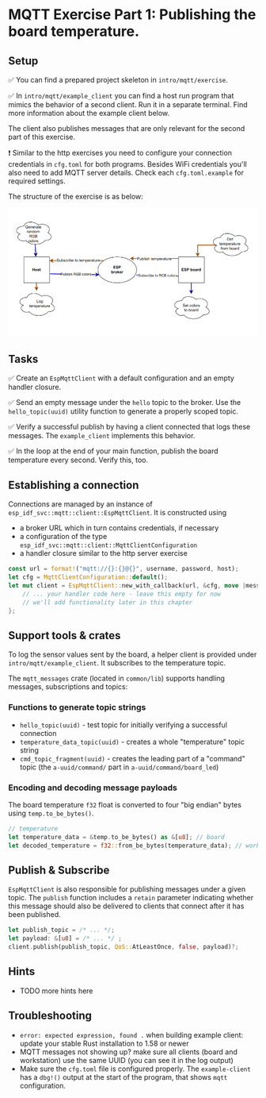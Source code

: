 # MQTT Exercise Part 1: Publishing the board temperature. 

## Setup

✅ You can find a prepared project skeleton in `intro/mqtt/exercise`. 

✅ In `intro/mqtt/example_client` you can find a host run program that mimics the behavior of a second client. Run it in a separate terminal. Find more information about the example client below. 

The client also publishes messages that are only relevant for the second part of this exercise. 

❗️ Similar to the http exercises you need to configure your connection credentials in `cfg.toml` for both programs. Besides WiFi credentials you'll also need to add MQTT server details. Check each `cfg.toml.example` for required settings.

The structure of the exercise is as below:

![example_client_broker_board](./assets/mqtt_structure.png)

## Tasks

✅ Create an `EspMqttClient` with a default configuration and an empty handler closure.

✅ Send an empty message under the `hello` topic to the broker. Use the `hello_topic(uuid)` utility function to generate a properly scoped topic.

✅ Verify a successful publish by having a client connected that logs these messages. The `example_client` implements this behavior.

✅ In the loop at the end of your main function, publish the board temperature every second. Verify this, too.

## Establishing a connection

Connections are managed by an instance of `esp_idf_svc::mqtt::client::EspMqttClient`.
It is constructed using
- a broker URL which in turn contains credentials, if necessary
- a configuration of the type `esp_idf_svc::mqtt::client::MqttClientConfiguration`
- a handler closure similar to the http server exercise

```rust
const url = format!("mqtt://{}:{}@{}", username, password, host);
let cfg = MqttClientConfiguration::default();
let mut client = EspMqttClient::new_with_callback(url, &cfg, move |message_event| { 
    // ... your handler code here - leave this empty for now
    // we'll add functionality later in this chapter
};
```

## Support tools & crates

To log the sensor values sent by the board, a helper client is provided under `intro/mqtt/example_client`. It subscribes to the temperature topic.

The `mqtt_messages` crate (located in `common/lib`) supports handling messages, subscriptions and topics:
### Functions to generate topic strings
- `hello_topic(uuid)` - test topic for initially verifying a successful connection
- `temperature_data_topic(uuid)` - creates a whole "temperature" topic string 
- `cmd_topic_fragment(uuid)` - creates the leading part of a "command" topic (the `a-uuid/command/` part in `a-uuid/command/board_led`)

### Encoding and decoding message payloads

The board temperature `f32` float is converted to four "big endian" bytes using `temp.to_be_bytes()`.

```rust
// temperature
let temperature_data = &temp.to_be_bytes() as &[u8]; // board
let decoded_temperature = f32::from_be_bytes(temperature_data); // workstation
```

## Publish & Subscribe

`EspMqttClient` is also responsible for publishing messages under a given topic.
The `publish` function includes a `retain` parameter indicating whether this message should also be delivered to clients that connect after it has been published. 

```rust
let publish_topic = /* ... */;
let payload: &[u8] = /* ... */ ;
client.publish(publish_topic, QoS::AtLeastOnce, false, payload)?;
```

## Hints

- TODO more hints here

## Troubleshooting

- `error: expected expression, found .` when building example client: update your stable Rust installation to 1.58 or newer
- MQTT messages not showing up? make sure all clients (board and workstation) use the same UUID (you can see it in the log output)
- Make sure the `cfg.toml` file is configured properly. The `example-client` has a `dbg!()` output at the start of the program, that shows `mqtt` configuration.


